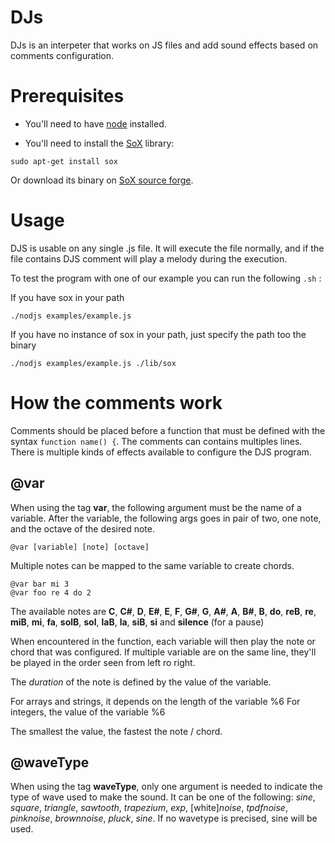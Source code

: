 # DJs

DJs is an interpeter that works on JS files and add sound effects based on comments configuration.

# Prerequisites

- You'll need to have [node](https://nodejs.org/en/download/) installed.

- You'll need to install the [SoX](http://sox.sourceforge.net/) library:
```
sudo apt-get install sox
```
Or download its binary on [SoX source forge](https://sourceforge.net/projects/sox/files/sox/14.4.2/).

# Usage
DJS is usable on any single .js file. It will execute the file normally, and if the file contains DJS comment will play a melody during the execution.

To test the program with one of our example you can run the following `.sh` :

If you have sox in your path

`./nodjs examples/example.js`

If you have no instance of sox in your path, just specify the path too the binary

`./nodjs examples/example.js ./lib/sox`


# How the comments work

Comments should be placed before a function that must be defined with the syntax `function name() {`.
The comments can contains multiples lines. There is multiple kinds of effects available to configure the DJS program.

## @var

When using the tag __var__, the following argument must be the name of a variable.
After the variable, the following args goes in pair of two, one note, and the octave of the desired note.

```
@var [variable] [note] [octave]
```

Multiple notes can be mapped to the same variable to create chords.

```
@var bar mi 3
@var foo re 4 do 2
```

The available notes are __C__, __C#__, __D__, __E#__, __E__, __F__, __G#__, __G__, __A#__, __A__, __B#__, __B__, __do__, __reB__, __re__, __miB__, __mi__, __fa__, __solB__, __sol__, __laB__, __la__, __siB__, __si__ and __silence__ (for a pause)

When encountered in the function, each variable will then play the note or chord that was configured. If multiple variable are on the same line, they'll be played in the order seen from left ro right.

The _duration_ of the note is defined by the value of the variable.

For arrays and strings, it depends on the length of the variable %6
For integers, the value of the variable %6

The smallest the value, the fastest the note / chord.

## @waveType

When using the tag __waveType__, only one argument is needed to indicate the type of wave used to make the sound.
It can be one of the following: _sine_, _square_, _triangle_, _sawtooth_, _trapezium_, _exp_, [white]_noise_, _tpdfnoise_, _pinknoise_, _brownnoise_, _pluck_, _sine_.
If no wavetype is precised, sine will be used.
